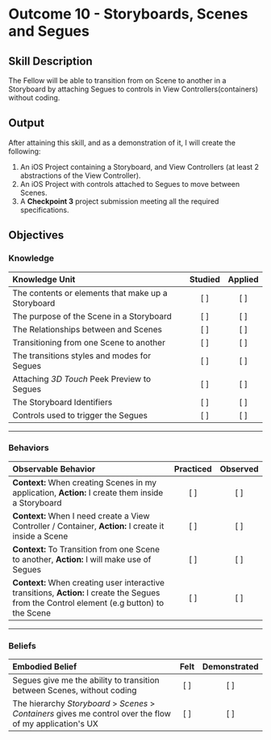 # Outcome 10 - Storyboards, Scenes and Segues
## Skill Description

The Fellow will be able to transition from on Scene to another in a Storyboard by attaching Segues to controls in View Controllers(containers) without coding.

## Output

After attaining this skill, and as a demonstration of it, I will create the following:

1. An iOS Project containing a Storyboard, and View Controllers (at least 2 abstractions of the View Controller).
2. An iOS Project with controls attached to Segues to move between Scenes.
3. A **Checkpoint 3** project submission meeting all the required specifications.

## Objectives
### Knowledge

| Knowledge Unit   |      Studied      | Applied |
|:-------------|:------------------:|:--------:|
| The contents or elements that make up a Storyboard | [ ] | [ ] |
| The purpose of the Scene in a Storyboard | [ ] | [ ] |
| The Relationships between  and Scenes |  [ ] | [ ] |
| Transitioning from one Scene to another | [ ] | [ ] |
| The transitions styles and modes for Segues | [ ] | [ ] |
| Attaching _3D Touch_ Peek Preview to Segues | [ ] | [ ] |
| The Storyboard Identifiers | [ ] | [ ] |
| Controls used to trigger the Segues | [ ] | [ ] |

-------

### Behaviors

| Observable Behavior   |      Practiced      | Observed |
|:-------------|:------------------:|:--------:|
| **Context:** When creating Scenes in my application, **Action:** I create them inside a Storyboard | [ ] | [ ] |
| **Context:** When I need create a View Controller / Container, **Action:** I create it inside a Scene | [ ] | [ ] |
| **Context:** To Transition from one Scene to another, **Action:** I will make use of Segues | [ ] | [ ] |
| **Context:** When creating user interactive transitions, **Action:** I create the Segues from the  Control element (e.g button) to the Scene | [ ] | [ ] |

-------

### Beliefs

| Embodied Belief   |      Felt      | Demonstrated |
|:-------------|:------------------:|:--------:|
| Segues give me the ability to transition between Scenes, without coding | [ ] | [ ] |
| The hierarchy _Storyboard_ &gt; _Scenes_ &gt; _Containers_ gives me control over the flow of my application's UX | [ ] | [ ] |
